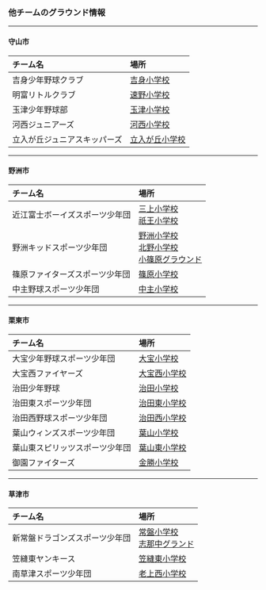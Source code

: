 ### 他チームのグラウンド情報
---
#### 守山市
|チーム名|場所|
|:---|:---|
|吉身少年野球クラブ|[吉身小学校](https://www.google.co.jp/maps/@35.0580644,135.9977494,242m/data=!3m1!1e3?hl=ja)|
|明富リトルクラブ|[速野小学校](https://www.google.co.jp/maps/@35.1002512,135.9601743,287m/data=!3m1!1e3?hl=ja)|
|玉津少年野球部|[玉津小学校](https://www.google.co.jp/maps/@35.0776271,135.9712914,211m/data=!3m1!1e3?hl=ja)|
|河西ジュニアーズ|[河西小学校](https://www.google.co.jp/maps/@35.0789731,135.99303,287m/data=!3m1!1e3?hl=ja)|
|立入が丘ジュニアスキッパーズ|[立入が丘小学校](https://www.google.co.jp/maps/@35.0545141,136.0035081,257m/data=!3m1!1e3?hl=ja)|
---
#### 野洲市
|チーム名|場所|
|:---|:---|
|近江富士ボーイズスポーツ少年団|[三上小学校](https://www.google.co.jp/maps/@35.0444762,136.0303776,241m/data=!3m1!1e3?hl=ja)<br>[祇王小学校](https://www.google.co.jp/maps/@35.0848783,136.0412244,242m/data=!3m1!1e3?hl=ja)|
|野洲キッドスポーツ少年団|[野洲小学校](https://www.google.co.jp/maps/@35.06532,136.0226243,290a,35y,5.26h/data=!3m1!1e3?hl=ja)<br>[北野小学校](https://www.google.co.jp/maps/@35.0766987,136.0218721,341m/data=!3m1!1e3?hl=ja)<br>[小篠原グラウンド](https://www.google.co.jp/maps/@35.0664145,136.0320137,409a,35y,5.26h/data=!3m1!1e3?hl=ja)|
|篠原ファイターズスポーツ少年団|[篠原小学校](https://www.google.co.jp/maps/@35.0902792,136.0580532,288m/data=!3m1!1e3?hl=ja)|
|中主野球スポーツ少年団|[中主小学校](https://www.google.co.jp/maps/@35.1016126,136.0171894,242m/data=!3m1!1e3?hl=ja)|
---
#### 栗東市
|チーム名|場所|
|:---|:---|
|大宝少年野球スポーツ少年団|[大宝小学校](https://www.google.co.jp/maps/@35.0382199,135.978917,242m/data=!3m1!1e3?hl=ja)|
|大宝西ファイヤーズ|[大宝西小学校](https://www.google.co.jp/maps/@35.0418571,135.9672257,242m/data=!3m1!1e3?hl=ja)|
|治田少年野球|[治田小学校](https://www.google.co.jp/maps/@35.0186757,135.9842089,204m/data=!3m1!1e3?hl=ja)|
|治田東スポーツ少年団|[治田東小学校](https://www.google.co.jp/maps/@35.016458,136.0026742,244m/data=!3m1!1e3?hl=ja)|
|治田西野球スポーツ少年団|[治田西小学校](https://www.google.co.jp/maps/@35.0261986,135.9748196,287m/data=!3m1!1e3?hl=ja)|
|葉山ウィンズスポーツ少年団|[葉山小学校](https://www.google.co.jp/maps/@35.0328535,136.0130531,342m/data=!3m1!1e3?hl=ja)|
|葉山東スピリッツスポーツ少年団|[葉山東小学校](https://www.google.co.jp/maps/@35.0229179,136.0141477,203m/data=!3m1!1e3?hl=ja)|
|御園ファイターズ|[金勝小学校](https://www.google.co.jp/maps/@34.9968862,136.0240514,241m/data=!3m1!1e3?hl=ja)|
---
#### 草津市
|チーム名|場所|
|:---|:---|
|新常盤ドラゴンズスポーツ少年団|[常盤小学校](https://www.google.co.jp/maps/place/%E8%8D%89%E6%B4%A5%E5%B8%82%E7%AB%8B%E5%B8%B8%E7%9B%A4%E5%B0%8F%E5%AD%A6%E6%A0%A1/@35.0534536,135.9441153,407m/data=!3m1!1e3!4m5!3m4!1s0x0:0x610ce275a94e3279!8m2!3d35.0533455!4d135.9440001?hl=ja)<br>[志那中グランド](https://www.google.co.jp/maps/place/%E5%BF%97%E9%82%A3%E4%B8%AD%E3%82%B0%E3%83%A9%E3%83%B3%E3%83%89/@35.0555413,135.9246884,297m/data=!3m1!1e3!4m5!3m4!1s0x0:0x271fc51ba11eeab1!8m2!3d35.0551904!4d135.9249242?hl=ja)|
|笠縫東ヤンキース|[笠縫東小学校](https://www.google.co.jp/maps/place/%E8%8D%89%E6%B4%A5%E5%B8%82%E7%AB%8B%E7%AC%A0%E7%B8%AB%E6%9D%B1%E5%B0%8F%E5%AD%A6%E6%A0%A1/@35.0360515,135.9591421,484m/data=!3m1!1e3!4m5!3m4!1s0x0:0x5d2494afb0af493d!8m2!3d35.0353525!4d135.9593967?hl=ja)|
|南草津スポーツ少年団|[老上西小学校](https://www.google.co.jp/maps/place/%E3%80%92525-0066+%E6%BB%8B%E8%B3%80%E7%9C%8C%E8%8D%89%E6%B4%A5%E5%B8%82%E7%9F%A2%E6%A9%8B%E7%94%BA+%E5%B8%82%E7%AB%8B%E8%80%81%E4%B8%8A%E8%A5%BF%E5%B0%8F%E5%AD%A6%E6%A0%A1/@35.004185,135.9262715,439m/data=!3m1!1e3!4m5!3m4!1s0x600172eb15dc5a37:0x509e498d8af4c4b4!8m2!3d35.0042553!4d135.9263303)|
